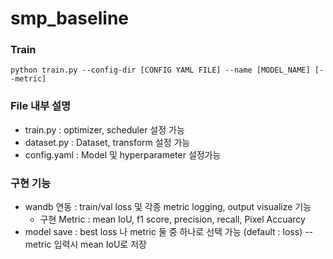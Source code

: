 # smp_baseline

### Train
```
python train.py --config-dir [CONFIG YAML FILE] --name [MODEL_NAME] [--metric]
```

### File 내부 설명
* train.py : optimizer, scheduler 설정 가능
* dataset.py : Dataset, transform 설정 가능
* config.yaml : Model 및 hyperparameter 설정가능

### 구현 기능
* wandb 연동 : train/val loss 및 각종 metric logging, output visualize 기능
  * 구현 Metric : mean IoU, f1 score, precision, recall, Pixel Accuarcy
* model save : best loss 나 metric 둘 중 하나로 선택 가능 (default : loss) --metric 입력시 mean IoU로 저장

